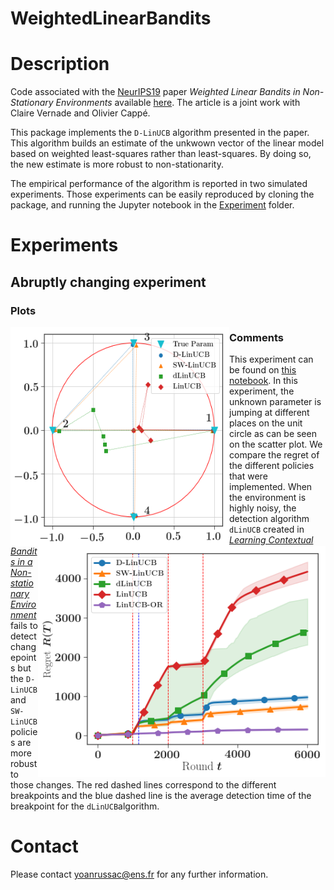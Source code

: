 # WeightedLinearBandits

# Description

Code associated with the [NeurIPS19](https://nips.cc) paper *Weighted Linear Bandits in Non-Stationary Environments* available [here](https://arxiv.org/abs/1909.09146). The article is a joint work with Claire Vernade and Olivier Cappé.

This package implements the `D-LinUCB` algorithm presented in the paper. This algorithm builds an estimate of the unkwown vector of the linear model based on weighted least-squares rather than least-squares. By doing so, the new estimate is more robust to non-stationarity.

The empirical performance of the algorithm is reported in two simulated experiments. Those experiments can be easily reproduced by cloning the package, and running the Jupyter notebook in the [Experiment](Experiments/) folder.

# Experiments

## Abruptly changing experiment

### Plots
<img align="left"  width="350" height="350" src="fig/scatter_abrupt.png">
<img align="right" width="460" height="370" src="fig/regret_abrupt.png">

### Comments
This experiment can be found on [this notebook](Experiments/exp_ABRUPT_ENV_NEW.ipynb). In this experiment, the unknown parameter is jumping at different places on the unit circle as can be seen on the scatter plot. We compare the regret of the different policies that were implemented. When the environment is highly noisy, the detection algorithm `dLinUCB` created in [*Learning Contextual Bandits in a Non-stationary Environment*](https://arxiv.org/abs/1805.09365) fails to detect changepoints but the `D-LinUCB`and `SW-LinUCB` policies are more robust to those changes. The red dashed lines correspond to the different breakpoints and the blue dashed line is the average detection time of the breakpoint for the `dLinUCB`algorithm.

# Contact

Please contact yoanrussac@ens.fr for any further information.
